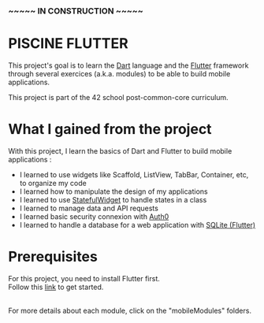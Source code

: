### ~~~~~ IN CONSTRUCTION ~~~~~ ###

# PISCINE FLUTTER
This project's goal is to learn the [Dart](https://dart.dev/) language and the [Flutter](https://flutter.dev/) framework through several exercices (a.k.a. modules) to be able to build mobile applications. <br />

This project is part of the 42 school post-common-core curriculum.

# What I gained from the project

With this project, I learn the basics of Dart and Flutter to build mobile applications : <br />
- I learned to use widgets like Scaffold, ListView, TabBar, Container, etc, to organize my code
- I learned how to manipulate the design of my applications
- I learned to use [StatefulWidget](https://api.flutter.dev/flutter/widgets/StatefulWidget-class.html) to handle states in a class
- I learned to manage data and API requests
- I learned basic security connexion with [Auth0](https://auth0.com/)
- I learned to handle a database for a web application with [SQLite (Flutter)](https://docs.flutter.dev/cookbook/persistence/sqlite)

# Prerequisites

For this project, you need to install Flutter first. <br />
Follow this [link](https://docs.flutter.dev/get-started/install) to get started. <br />
<br />

For more details about each module, click on the "mobileModules" folders.
